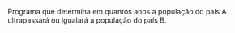 Programa que determina em quantos anos a população do país A ultrapassará ou igualará a população do país B. 
